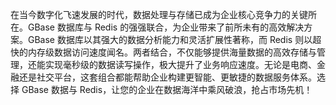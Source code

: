 在当今数字化飞速发展的时代，数据处理与存储已成为企业核心竞争力的关键所在。GBase 数据库与 Redis 的强强联合，为企业带来了前所未有的高效解决方案。GBase 数据库以其强大的数据分析能力和灵活扩展性著称，而 Redis 则以超快的内存级数据访问速度闻名。两者结合，不仅能够提供海量数据的高效存储与管理，还能实现毫秒级的数据读写操作，极大提升了业务响应速度。无论是电商、金融还是社交平台，这套组合都能帮助企业构建更智能、更敏捷的数据服务体系。选择 GBase 数据与 Redis，让您的企业在数据海洋中乘风破浪，抢占市场先机！